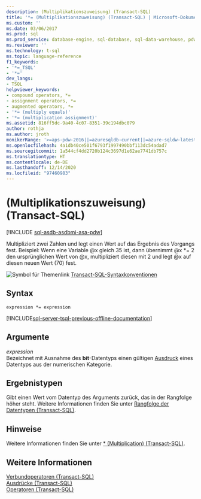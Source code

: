 ```yaml
---
description: (Multiplikationszuweisung) (Transact-SQL)
title: '*= (Multiplikationszuweisung) (Transact-SQL) | Microsoft-Dokumentation'
ms.custom: ''
ms.date: 03/06/2017
ms.prod: sql
ms.prod_service: database-engine, sql-database, sql-data-warehouse, pdw
ms.reviewer: ''
ms.technology: t-sql
ms.topic: language-reference
f1_keywords:
- '*=_TSQL'
- '*='
dev_langs:
- TSQL
helpviewer_keywords:
- compound operators, *=
- assignment operators, *=
- augmented operators, *=
- '*= (multiply equals)'
- '*= (multiplication assignment)'
ms.assetid: 816ff5dc-9a40-4c07-8351-39c194dbc079
author: rothja
ms.author: jroth
monikerRange: '>=aps-pdw-2016||=azuresqldb-current||=azure-sqldw-latest||>=sql-server-2016||>=sql-server-linux-2017||=azuresqldb-mi-current'
ms.openlocfilehash: 4a1db40ce501f6793f1997490bbf113dc54adad7
ms.sourcegitcommit: 1a544cf4dd2720b124c3697d1e62ae7741db757c
ms.translationtype: HT
ms.contentlocale: de-DE
ms.lasthandoff: 12/14/2020
ms.locfileid: "97460983"
---
```

# <a name="-multiplication-assignment-transact-sql"></a>(Multiplikationszuweisung) (Transact-SQL)
[!INCLUDE [sql-asdb-asdbmi-asa-pdw](../../includes/applies-to-version/sql-asdb-asdbmi-asa-pdw.md)]

Multipliziert zwei Zahlen und legt einen Wert auf das Ergebnis des Vorgangs fest. Beispiel: Wenn eine Variable @x gleich 35 ist, dann übernimmt @x *= 2 den ursprünglichen Wert von @x, multipliziert diesen mit 2 und legt @x auf diesen neuen Wert (70) fest.  
  
![Symbol für Themenlink](../../database-engine/configure-windows/media/topic-link.gif "Symbol für Themenlink") [Transact-SQL-Syntaxkonventionen](../../t-sql/language-elements/transact-sql-syntax-conventions-transact-sql.md)  
  
## <a name="syntax"></a>Syntax  
  
```syntaxsql  
expression *= expression  
```  
  
[!INCLUDE[sql-server-tsql-previous-offline-documentation](../../includes/sql-server-tsql-previous-offline-documentation.md)]

## <a name="arguments"></a>Argumente
_expression_  
Bezeichnet mit Ausnahme des **bit**-Datentyps einen gültigen [Ausdruck](../../t-sql/language-elements/expressions-transact-sql.md) eines Datentyps aus der numerischen Kategorie.  
  
## <a name="result-types"></a>Ergebnistypen  
Gibt einen Wert vom Datentyp des Arguments zurück, das in der Rangfolge höher steht. Weitere Informationen finden Sie unter [Rangfolge der Datentypen &#40;Transact-SQL&#41;](../../t-sql/data-types/data-type-precedence-transact-sql.md).  
  
## <a name="remarks"></a>Hinweise  
Weitere Informationen finden Sie unter [&#42; &#40;Multiplication&#41; &#40;Transact-SQL&#41;](../../t-sql/language-elements/multiply-transact-sql.md).  
  
## <a name="see-also"></a>Weitere Informationen  
[Verbundoperatoren &#40;Transact-SQL&#41;](../../t-sql/language-elements/compound-operators-transact-sql.md)   
[Ausdrücke &#40;Transact-SQL&#41;](../../t-sql/language-elements/expressions-transact-sql.md)   
[Operatoren &#40;Transact-SQL&#41;](../../t-sql/language-elements/operators-transact-sql.md)  
  
  
